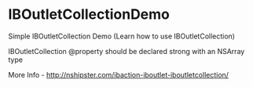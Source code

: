 IBOutletCollectionDemo
======================

Simple IBOutletCollection Demo (Learn how to use IBOutletCollection)

IBOutletCollection @property should be declared strong with an NSArray type

More Info -  http://nshipster.com/ibaction-iboutlet-iboutletcollection/
